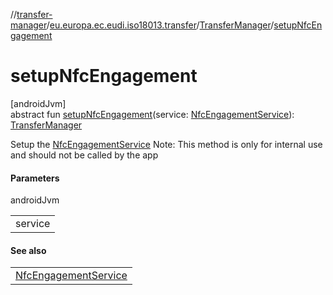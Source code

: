 //[transfer-manager](../../../index.md)/[eu.europa.ec.eudi.iso18013.transfer](../index.md)/[TransferManager](index.md)/[setupNfcEngagement](setup-nfc-engagement.md)

# setupNfcEngagement

[androidJvm]\
abstract fun [setupNfcEngagement](setup-nfc-engagement.md)(service: [NfcEngagementService](../../eu.europa.ec.eudi.iso18013.transfer.engagement/-nfc-engagement-service/index.md)): [TransferManager](index.md)

Setup the [NfcEngagementService](../../eu.europa.ec.eudi.iso18013.transfer.engagement/-nfc-engagement-service/index.md) Note: This method is only for internal use and should not be called by the app

#### Parameters

androidJvm

| |
|---|
| service |

#### See also

|                                                                                                               |
|---------------------------------------------------------------------------------------------------------------|
| [NfcEngagementService](../../eu.europa.ec.eudi.iso18013.transfer.engagement/-nfc-engagement-service/index.md) |
